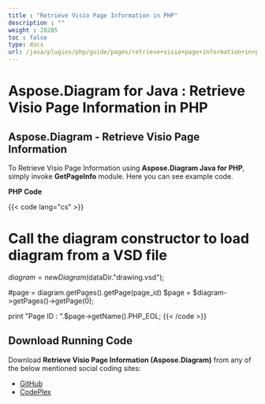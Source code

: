 ```yaml
---
title : "Retrieve Visio Page Information in PHP" 
description : "" 
weight : 20205 
toc : false
type: docs
url: /java/plugins/php/guide/pages/retrieve+visio+page+information+in+php/
---
```


# Aspose.Diagram for Java : Retrieve Visio Page Information in PHP


## Aspose.Diagram - Retrieve Visio Page Information

To Retrieve Visio Page Information using **Aspose.Diagram Java for PHP**, simply invoke **GetPageInfo** module. Here you can see example code.

**PHP Code**

{{< code lang="cs" >}}
# Call the diagram constructor to load diagram from a VSD file
$diagram = new Diagram($dataDir."drawing.vsd");

#page = diagram.getPages().getPage(page_id)
$page = $diagram->getPages()->getPage(0);

print "Page ID : ".$page->getName().PHP_EOL;
{{< /code >}}

## Download Running Code

Download **Retrieve Visio Page Information (Aspose.Diagram)** from any of the below mentioned social coding sites:

*   [GitHub](https://github.com/asposediagram/Aspose.Diagram-for-Java/blob/master/Plugins/Aspose_Diagram_Java_for_PHP/src/aspose/diagram/WorkingwithPages/GetPageInfo.php)
*   [CodePlex](https://asposediagramjavaphp.codeplex.com/SourceControl/latest#src/aspose/diagram/WorkingwithPages/GetPageInfo.php)

